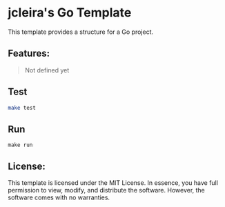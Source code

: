 # jcleira's Go Template

This template provides a structure for a Go project.

## Features:

> Not defined yet


## Test

```bash
make test
```

## Run

```
make run
```

## License:

This template is licensed under the MIT License. In essence, you have full permission to view, modify, and distribute the software. However, the software comes with no warranties.
